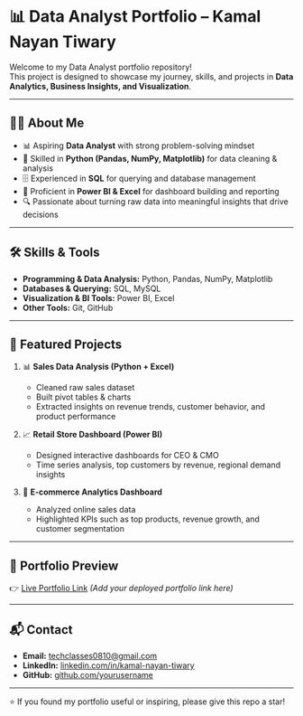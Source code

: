 # 📊 Data Analyst Portfolio – Kamal Nayan Tiwary  

Welcome to my Data Analyst portfolio repository!  
This project is designed to showcase my journey, skills, and projects in **Data Analytics, Business Insights, and Visualization**.  

---

## 👨‍💻 About Me
- 📊 Aspiring **Data Analyst** with strong problem-solving mindset  
- 🐍 Skilled in **Python (Pandas, NumPy, Matplotlib)** for data cleaning & analysis  
- 🗄️ Experienced in **SQL** for querying and database management  
- 📑 Proficient in **Power BI & Excel** for dashboard building and reporting  
- 🔍 Passionate about turning raw data into meaningful insights that drive decisions  

---

## 🛠️ Skills & Tools
- **Programming & Data Analysis:** Python, Pandas, NumPy, Matplotlib  
- **Databases & Querying:** SQL, MySQL  
- **Visualization & BI Tools:** Power BI, Excel  
- **Other Tools:** Git, GitHub  

---

## 📂 Featured Projects
1. 📊 **Sales Data Analysis (Python + Excel)**  
   - Cleaned raw sales dataset  
   - Built pivot tables & charts  
   - Extracted insights on revenue trends, customer behavior, and product performance  

2. 📈 **Retail Store Dashboard (Power BI)**  
   - Designed interactive dashboards for CEO & CMO  
   - Time series analysis, top customers by revenue, regional demand insights  

3. 🛒 **E-commerce Analytics Dashboard**  
   - Analyzed online sales data  
   - Highlighted KPIs such as top products, revenue growth, and customer segmentation  

---

## 📸 Portfolio Preview
👉 [Live Portfolio Link](#) *(Add your deployed portfolio link here)*  

---

## 📬 Contact
- **Email:** techclasses0810@gmail.com  
- **LinkedIn:** [linkedin.com/in/kamal-nayan-tiwary](#)  
- **GitHub:** [github.com/yourusername](#)  

---

⭐ If you found my portfolio useful or inspiring, please give this repo a star!
